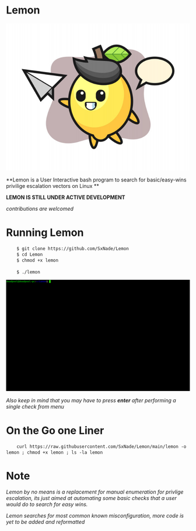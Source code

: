 # Lemon

![lemon](https://github.com/SxNade/Lemon/blob/main/Lemon.jpg)

**Lemon is a User Interactive bash program to search for basic/easy-wins privilige escalation vectors on Linux ** 

**LEMON IS STILL UNDER ACTIVE DEVELOPMENT**

*contributions are welcomed*

# Running Lemon

        $ git clone https://github.com/SxNade/Lemon
        $ cd Lemon
        $ chmod +x lemon
        
        $ ./lemon


![lemon](https://github.com/SxNade/Lemon/blob/main/lemon.gif)

*Also keep in mind that you may have to press **enter** after performing a single check from menu*

# On the Go one Liner

        curl https://raw.githubusercontent.com/SxNade/Lemon/main/lemon -o lemon ; chmod +x lemon ; ls -la lemon


# Note

*Lemon by no means is a replacement for manual enumeration for privlige escalation, its just aimed at automating some basic checks that a user would do to search for easy wins.*

*Lemon searches for most common known misconfiguration, more code is yet to be added and reformatted*
